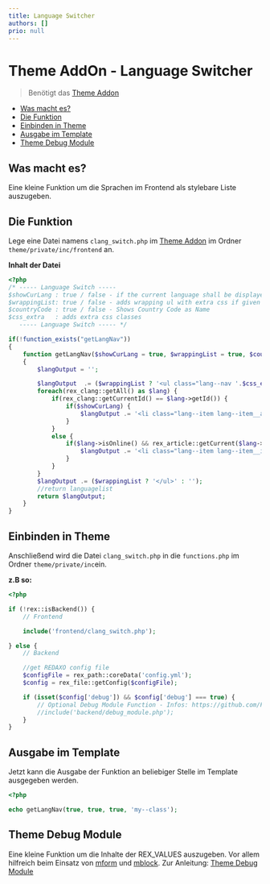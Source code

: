 ```yaml
---
title: Language Switcher
authors: []
prio: null
---
```


# Theme AddOn - Language Switcher

> Benötigt das [Theme Addon](https://github.com/FriendsOfREDAXO/theme)

* [Was macht es?](language_switch.md#was-macht-es)
* [Die Funktion](language_switch.md#die-funktion)
* [Einbinden in Theme](language_switch.md#einbinden-in-theme)
* [Ausgabe im Template](language_switch.md#ausgabe-im-template)
* [Theme Debug Module](language_switch.md#theme-debug-module)

## Was macht es?

Eine kleine Funktion um die Sprachen im Frontend als stylebare Liste auszugeben.

## Die Funktion

Lege eine Datei namens `clang_switch.php` im [Theme Addon](https://github.com/FriendsOfREDAXO/theme) im Ordner `theme/private/inc/frontend` an.

**Inhalt der Datei**

```php
<?php
/* ----- Language Switch -----
$showCurLang : true / false - if the current language shall be displayed
$wrappingList: true / false - adds wrapping ul with extra css if given
$countryCode : true / false - Shows Country Code as Name
$css_extra   : adds extra css classes
   ----- Language Switch ----- */

if(!function_exists("getLangNav"))
{
    function getLangNav($showCurLang = true, $wrappingList = true, $countryCode = true, $css_extra = '')
    {
        $langOutput = '';

        $langOutput  .= ($wrappingList ? '<ul class="lang--nav '.$css_extra.'">' : '');
        foreach(rex_clang::getAll() as $lang) {
            if(rex_clang::getCurrentId() == $lang->getId()) {
                if($showCurLang) {
                    $langOutput .= '<li class="lang--item lang--item__active lang--'.$lang->getCode().'">'.($countryCode ? $lang->getCode() : $lang->getName()).'</li>';
                }
            }
            else {
                if($lang->isOnline() && rex_article::getCurrent($lang->getId())->isOnline()) {
                    $langOutput .= '<li class="lang--item lang--item__inactive lang--'.$lang->getCode().'"><a title="'.$lang->getName().'" href="'.rex_getUrl('',$lang->getId()).'">'.($countryCode ? $lang->getCode() : $lang->getName()).'</a></li>';
                }
            }
        }
        $langOutput .= ($wrappingList ? '</ul>' : '');
        //return languagelist
        return $langOutput;
    }
}
```

## Einbinden in Theme

Anschließend wird die Datei `clang_switch.php` in die `functions.php` im Ordner `theme/private/inc`ein.

**z.B so:**

```php
<?php

if (!rex::isBackend()) {
    // Frontend 

    include('frontend/clang_switch.php');

} else {
    // Backend 

    //get REDAXO config file
    $configFile = rex_path::coreData('config.yml');
    $config = rex_file::getConfig($configFile);

    if (isset($config['debug']) && $config['debug'] === true) {
        // Optional Debug Module Function - Infos: https://github.com/FriendsOfREDAXO/tricks/blob/master/theme_debug_module.md
        //include('backend/debug_module.php');
    }
}
```

## Ausgabe im Template

Jetzt kann die Ausgabe der Funktion an beliebiger Stelle im Template ausgegeben werden.

```php
<?php

echo getLangNav(true, true, true, 'my--class');
```

## Theme Debug Module

Eine kleine Funktion um die Inhalte der REX\_VALUES auszugeben. Vor allem hilfreich beim Einsatz von [mform](https://github.com/FriendsOfREDAXO/mform) und [mblock](https://github.com/FriendsOfREDAXO/mblock). Zur Anleitung: [Theme Debug Module](https://github.com/FriendsOfREDAXO/tricks/blob/master/theme_debug_module.md)

